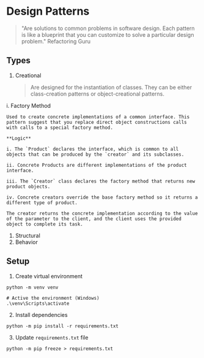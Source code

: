 # Design Patterns

> "Are solutions to common problems in software design. Each pattern is like a blueprint that you can customize to solve a particular design problem." Refactoring Guru

## Types

1. Creational

   > Are designed for the instantiation of classes. They can be either class-creation patterns or object-creational patterns.

  i. Factory Method

    Used to create concrete implementations of a common interface. This pattern suggest that you replace direct object constructions calls with calls to a special factory method.

    **Logic**

    i. The `Product` declares the interface, which is common to all objects that can be produced by the `creator` and its subclasses.

    ii. Concrete Products are different implementations of the product interface.

    iii. The `Creator` class declares the factory method that returns new product objects.

    iv. Concrete creators override the base factory method so it returns a different type of product.

    The creator returns the concrete implementation according to the value of the parameter to the client, and the client uses the provided object to complete its task.

1. Structural
1. Behavior

## Setup

1. Create virtual environment

```
python -m venv venv

# Active the environment (Windows)
.\venv\Scripts\activate
```

2. Install dependencies

```
python -m pip install -r requirements.txt
```

3. Update `requirements.txt` file

```
python -m pip freeze > requirements.txt
```
